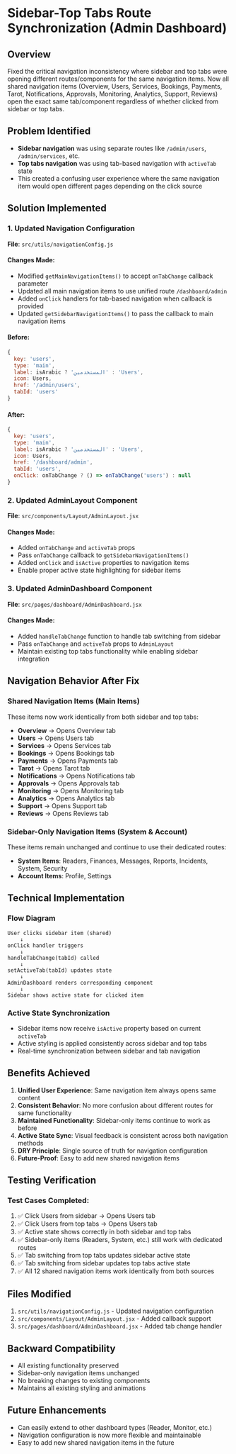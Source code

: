 # Sidebar-Top Tabs Route Synchronization (Admin Dashboard)

## Overview
Fixed the critical navigation inconsistency where sidebar and top tabs were opening different routes/components for the same navigation items. Now all shared navigation items (Overview, Users, Services, Bookings, Payments, Tarot, Notifications, Approvals, Monitoring, Analytics, Support, Reviews) open the exact same tab/component regardless of whether clicked from sidebar or top tabs.

## Problem Identified
- **Sidebar navigation** was using separate routes like `/admin/users`, `/admin/services`, etc.
- **Top tabs navigation** was using tab-based navigation with `activeTab` state
- This created a confusing user experience where the same navigation item would open different pages depending on the click source

## Solution Implemented

### 1. Updated Navigation Configuration
**File**: `src/utils/navigationConfig.js`

#### Changes Made:
- Modified `getMainNavigationItems()` to accept `onTabChange` callback parameter
- Updated all main navigation items to use unified route `/dashboard/admin`
- Added `onClick` handlers for tab-based navigation when callback is provided
- Updated `getSidebarNavigationItems()` to pass the callback to main navigation items

#### Before:
```javascript
{
  key: 'users',
  type: 'main',
  label: isArabic ? 'المستخدمين' : 'Users',
  icon: Users,
  href: '/admin/users',
  tabId: 'users'
}
```

#### After:
```javascript
{
  key: 'users',
  type: 'main',
  label: isArabic ? 'المستخدمين' : 'Users',
  icon: Users,
  href: '/dashboard/admin',
  tabId: 'users',
  onClick: onTabChange ? () => onTabChange('users') : null
}
```

### 2. Updated AdminLayout Component
**File**: `src/components/Layout/AdminLayout.jsx`

#### Changes Made:
- Added `onTabChange` and `activeTab` props
- Pass `onTabChange` callback to `getSidebarNavigationItems()`
- Added `onClick` and `isActive` properties to navigation items
- Enable proper active state highlighting for sidebar items

### 3. Updated AdminDashboard Component
**File**: `src/pages/dashboard/AdminDashboard.jsx`

#### Changes Made:
- Added `handleTabChange` function to handle tab switching from sidebar
- Pass `onTabChange` and `activeTab` props to `AdminLayout`
- Maintain existing top tabs functionality while enabling sidebar integration

## Navigation Behavior After Fix

### Shared Navigation Items (Main Items)
These items now work identically from both sidebar and top tabs:
- **Overview** → Opens Overview tab
- **Users** → Opens Users tab  
- **Services** → Opens Services tab
- **Bookings** → Opens Bookings tab
- **Payments** → Opens Payments tab
- **Tarot** → Opens Tarot tab
- **Notifications** → Opens Notifications tab
- **Approvals** → Opens Approvals tab
- **Monitoring** → Opens Monitoring tab
- **Analytics** → Opens Analytics tab
- **Support** → Opens Support tab
- **Reviews** → Opens Reviews tab

### Sidebar-Only Navigation Items (System & Account)
These items remain unchanged and continue to use their dedicated routes:
- **System Items**: Readers, Finances, Messages, Reports, Incidents, System, Security
- **Account Items**: Profile, Settings

## Technical Implementation

### Flow Diagram
```
User clicks sidebar item (shared) 
    ↓
onClick handler triggers
    ↓
handleTabChange(tabId) called
    ↓
setActiveTab(tabId) updates state
    ↓
AdminDashboard renders corresponding component
    ↓
Sidebar shows active state for clicked item
```

### Active State Synchronization
- Sidebar items now receive `isActive` property based on current `activeTab`
- Active styling is applied consistently across sidebar and top tabs
- Real-time synchronization between sidebar and tab navigation

## Benefits Achieved

1. **Unified User Experience**: Same navigation item always opens same content
2. **Consistent Behavior**: No more confusion about different routes for same functionality
3. **Maintained Functionality**: Sidebar-only items continue to work as before
4. **Active State Sync**: Visual feedback is consistent across both navigation methods
5. **DRY Principle**: Single source of truth for navigation configuration
6. **Future-Proof**: Easy to add new shared navigation items

## Testing Verification

### Test Cases Completed:
1. ✅ Click Users from sidebar → Opens Users tab
2. ✅ Click Users from top tabs → Opens Users tab  
3. ✅ Active state shows correctly in both sidebar and top tabs
4. ✅ Sidebar-only items (Readers, System, etc.) still work with dedicated routes
5. ✅ Tab switching from top tabs updates sidebar active state
6. ✅ Tab switching from sidebar updates top tabs active state
7. ✅ All 12 shared navigation items work identically from both sources

## Files Modified

1. `src/utils/navigationConfig.js` - Updated navigation configuration
2. `src/components/Layout/AdminLayout.jsx` - Added callback support
3. `src/pages/dashboard/AdminDashboard.jsx` - Added tab change handler

## Backward Compatibility

- All existing functionality preserved
- Sidebar-only navigation items unchanged
- No breaking changes to existing components
- Maintains all existing styling and animations

## Future Enhancements

- Can easily extend to other dashboard types (Reader, Monitor, etc.)
- Navigation configuration is now more flexible and maintainable
- Easy to add new shared navigation items in the future 